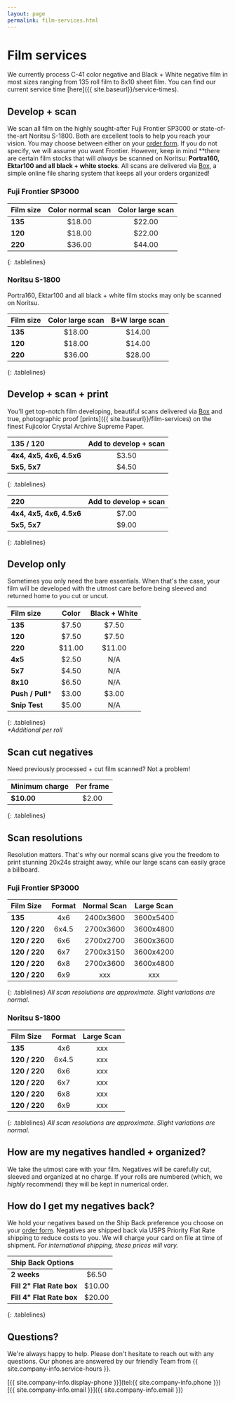```yaml
---
layout: page
permalink: film-services.html
---
```


# Film services

We currently process C-41 color negative and Black + White negative film in most sizes ranging from 135 roll film to 8x10 sheet film. You can find our current service time [here]({{ site.baseurl}}/service-times).


## Develop + scan
We scan all film on the highly sought-after Fuji Frontier SP3000 or state-of-the-art Noritsu S-1800. Both are excellent tools to help you reach your vision. You may choose between either on your <a href="{{site.baseurl}}/images/PhotoVision-Film-Order-Form-Dec-2017.pdf" target="_blank">order form</a>. If you do not specify, we will assume you want Frontier. However, keep in mind **there are certain film stocks that will *always* be scanned on Noritsu: **Portra160, Ektar100 and all black + white stocks**. All scans are delivered via <a href="http://box.com" target="_blank">Box</a>, a simple online file sharing system that keeps all your orders organized!

### Fuji Frontier SP3000  
| **Film size** | **Color normal scan** | **Color large scan** |
| :---			| :---:					| :---:				 |
| **135**		| $18.00				| $22.00			  | 
| **120**		| $18.00				| $22.00			  | 
| **220**		| $36.00				| $44.00			  | 
{: .tablelines}

### Noritsu S-1800  
Portra160, Ektar100 and all black + white film stocks may only be scanned on Noritsu. 

| **Film size** | **Color large scan** | **B+W large scan** |
| :---			| :---:					| :---:				  |
| **135**		| $18.00				| $14.00			  |
| **120**		| $18.00				| $14.00			  |
| **220**		| $36.00				| $28.00			  |
{: .tablelines}

## Develop + scan + print
You'll get top-notch film developing, beautiful scans delivered via <a href="http://box.com" target="_blank">Box</a> and true, photographic proof [prints]({{ site.baseurl}}/film-services) on the finest Fujicolor Crystal Archive Supreme Paper.

| **135 / 120** | **Add to develop + scan** |
| :---			| :---:	|
| **4x4, 4x5, 4x6, 4.5x6**		| $3.50	| 
| **5x5, 5x7**		| $4.50	|
{: .tablelines}

| **220** | **Add to develop + scan** |
| :---			| :---:	|
| **4x4, 4x5, 4x6, 4.5x6**		| $7.00 |
| **5x5, 5x7**		| $9.00 |
{: .tablelines}

## Develop only
Sometimes you only need the bare essentials. When that's the case, your film will be developed with the utmost care before being sleeved and returned home to you cut or uncut.

| **Film size** | **Color** | **Black + White** |
| :--- | :---: | :---: |
| **135** | $7.50 | $7.50 |
| **120** | $7.50 | $7.50 |
| **220** | $11.00 | $11.00 |
| **4x5** | $2.50 | N/A |
| **5x7** | $4.50 | N/A |
| **8x10** | $6.50 | N/A |
| **Push / Pull*** | $3.00 | $3.00 |
| **Snip Test** | $5.00 | N/A |
{: .tablelines}  
_*Additional per roll_  

## Scan cut negatives
Need previously processed + cut film scanned? Not a problem!

| **Minimum charge** | **Per frame** |
| :--- | :---: |
| **$10.00** | $2.00 |
{: .tablelines}

## Scan resolutions
Resolution matters. That's why our normal scans give you the freedom to print stunning 20x24s straight away, while our large scans can easily grace a billboard.

### Fuji Frontier SP3000
| **Film Size** | **Format** | **Normal Scan** | **Large Scan** |
| :--- | :---: | :---: | :---: |
| **135** | 4x6 | 2400x3600 | 3600x5400 |
| **120 / 220** | 6x4.5 | 2700x3600 | 3600x4800 |
| **120 / 220** | 6x6 | 2700x2700 | 3600x3600 |
| **120 / 220** | 6x7 | 2700x3150 | 3600x4200 |
| **120 / 220** | 6x8 | 2700x3600 | 3600x4800 |
| **120 / 220** | 6x9 | xxx | xxx |
{: .tablelines}
*All scan resolutions are approximate. Slight variations are normal.*

### Noritsu S-1800
| **Film Size** | **Format** | **Large Scan** |
| :--- | :---: | :---: |
| **135** | 4x6 | xxx |
| **120 / 220** | 6x4.5 | xxx |
| **120 / 220** | 6x6 | xxx |
| **120 / 220** | 6x7 | xxx |
| **120 / 220** | 6x8 | xxx |
| **120 / 220** | 6x9 | xxx |
{: .tablelines}
*All scan resolutions are approximate. Slight variations are normal.*

## How are my negatives handled + organized?
We take the utmost care with your film. Negatives will be carefully cut, sleeved and organized at no charge. If your rolls are numbered (which, we *highly* recommend) they will be kept in numerical order.

## How do I get my negatives back?
We hold your negatives based on the Ship Back preference you choose on your <a href="{{site.baseurl}}/images/PhotoVision-Film-Order-Form-Dec-2017.pdf" target="_blank">order form</a>. Negatives are shipped back via USPS Priority Flat Rate shipping to reduce costs to you. We will charge your card on file at time of shipment. *For international shipping, these prices will vary.*

| **Ship Back Options** |   |
| :--- | :---: |
| **2 weeks** | $6.50 |
| **Fill 2" Flat Rate box** | $10.00 |
| **Fill 4" Flat Rate box** | $20.00 |
{: .tablelines}

## Questions?
We're always happy to help. Please don't hesitate to reach out with any questions. Our phones are answered by our friendly Team from {{ site.company-info.service-hours }}.

[{{ site.company-info.display-phone }}](tel:{{ site.company-info.phone }})  
[{{ site.company-info.email }}]({{ site.company-info.email }})
